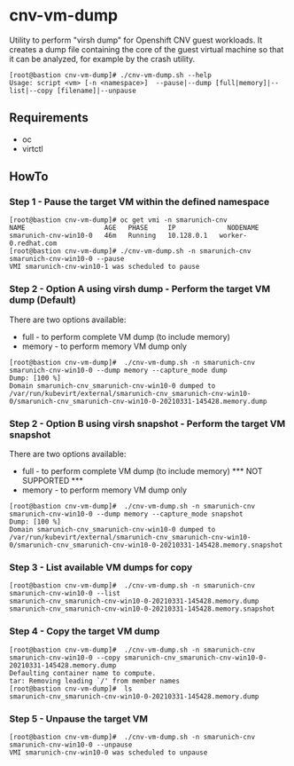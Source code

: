 # cnv-vm-dump
Utility to perform "virsh dump" for Openshift CNV guest workloads. It creates a dump file containing the core of the guest virtual machine so that it can be analyzed, for example by the crash utility.
```
[root@bastion cnv-vm-dump]# ./cnv-vm-dump.sh --help
Usage: script <vm> [-n <namespace>]  --pause|--dump [full|memory]|--list|--copy [filename]|--unpause
```

## Requirements

- oc
- virtctl

## HowTo

### Step 1 - Pause the target VM within the defined namespace
```
[root@bastion cnv-vm-dump]# oc get vmi -n smarunich-cnv
NAME                    AGE   PHASE     IP             NODENAME
smarunich-cnv-win10-0   46m   Running   10.128.0.1   worker-0.redhat.com
[root@bastion cnv-vm-dump]# ./cnv-vm-dump.sh -n smarunich-cnv smarunich-cnv-win10-0 --pause
VMI smarunich-cnv-win10-1 was scheduled to pause
```
### Step 2 - Option A using virsh dump - Perform the target VM dump (Default)
There are two options available:
* full - to perform complete VM dump (to include memory)
* memory - to perform memory VM dump only
```
[root@bastion cnv-vm-dump]#  ./cnv-vm-dump.sh -n smarunich-cnv smarunich-cnv-win10-0 --dump memory --capture_mode dump
Dump: [100 %]
Domain smarunich-cnv_smarunich-cnv-win10-0 dumped to /var/run/kubevirt/external/smarunich-cnv_smarunich-cnv-win10-0/smarunich-cnv_smarunich-cnv-win10-0-20210331-145428.memory.dump
```
### Step 2 - Option B using virsh snapshot - Perform the target VM snapshot
There are two options available:
* full - to perform complete VM dump (to include memory) *** NOT SUPPORTED *** 
* memory - to perform memory VM dump only
```
[root@bastion cnv-vm-dump]#  ./cnv-vm-dump.sh -n smarunich-cnv smarunich-cnv-win10-0 --dump memory --capture_mode snapshot
Dump: [100 %]
Domain smarunich-cnv_smarunich-cnv-win10-0 dumped to /var/run/kubevirt/external/smarunich-cnv_smarunich-cnv-win10-0/smarunich-cnv_smarunich-cnv-win10-0-20210331-145428.memory.snapshot
```
### Step 3 - List available VM dumps for copy
```
[root@bastion cnv-vm-dump]#  ./cnv-vm-dump.sh -n smarunich-cnv smarunich-cnv-win10-0 --list
smarunich-cnv_smarunich-cnv-win10-0-20210331-145428.memory.dump
smarunich-cnv_smarunich-cnv-win10-0-20210331-145428.memory.snapshot
```
### Step 4 - Copy the target VM dump
```
[root@bastion cnv-vm-dump]#  ./cnv-vm-dump.sh -n smarunich-cnv smarunich-cnv-win10-0 --copy smarunich-cnv_smarunich-cnv-win10-0-20210331-145428.memory.dump
Defaulting container name to compute.
tar: Removing leading `/' from member names
[root@bastion cnv-vm-dump]#  ls
smarunich-cnv_smarunich-cnv-win10-0-20210331-145428.memory.dump
```
### Step 5 - Unpause the target VM
```
[root@bastion cnv-vm-dump]#  ./cnv-vm-dump.sh -n smarunich-cnv smarunich-cnv-win10-0 --unpause
VMI smarunich-cnv-win10-0 was scheduled to unpause
```
